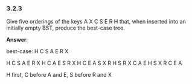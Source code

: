 ### 3.2.3

Give five orderings of the keys A X C S E R H that, when inserted into an initially empty BST, produce the best-case tree.

**Answer**:

best-case:    H
            C   S
          A  E  R  X

H C S A E R X
H C A E S R X
H C E A S X R
H S R X C A E
H S X R C E A


H first, C before A and E, S before R and X
